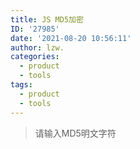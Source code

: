 ```yaml
---
title: JS MD5加密
ID: '27985'
date: '2021-08-20 10:56:11'
author: lzw.
categories:
  - product
  - tools
tags:
  - product
  - tools
---
```


> 请输入MD5明文字符

<div>
 <el-input v-model="str" placeholder="请输入内容"></el-input>
 <el-table
   stripe
   :data="tableData"
   :show-header="showHeader"
   style="width: 100%">
   <el-table-column
     prop="label"
     width="150px"
   >
   </el-table-column>
   <el-table-column
     prop="value"
   >
   </el-table-column>
 </el-table>
</div>

<script>
import md5 from 'crypto-js/md5';

export default {
  data() {
    return {
      showHeader:false,
      str:'',
      tableData: [{
        label: 'MD5明文字符',
        value: '',
      }, {
        label: '16位 小写',
        value: '',
      }, {
        label: '16位 大写',
        value: '',
      }, {
        label: '32位 小写',
        value: '',
      }, {
        label: '32位 大写',
        value: '',
      }]
    }
  },
  watch: {
    str(newVal,oldVal) {
      const _newVal = newVal;
      const _md5Val = _newVal ? md5(_newVal).toString() : '';

      this.tableData[0]['value'] = _newVal;
      this.tableData[1]['value'] = _md5Val.substring(8,24).toLowerCase();
      this.tableData[2]['value'] = _md5Val.substring(8,24).toUpperCase();
      this.tableData[3]['value'] = _md5Val.toLowerCase();
      this.tableData[4]['value'] = _md5Val.toUpperCase();
    }
  }
}
</script>



 
 
 
 
 
 
 
 
 
 
 
 
 
 
 
 
 
 
 
 
 
 
 
